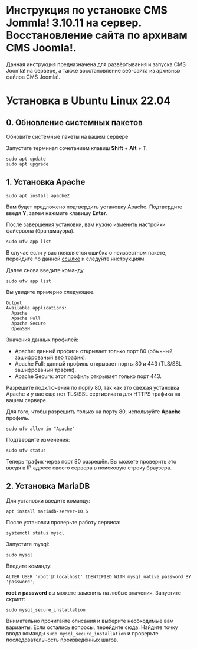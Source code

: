 # Инструкция по установке CMS Jommla! 3.10.11 на сервер. Восстановление сайта по архивам CMS Joomla!.
Данная инструкция предназначена для развёртывания и запуска CMS Joomla! на сервере, а также восстановление веб-сайта из архивных файлов CMS Joomla!.
# Установка в Ubuntu Linux 22.04
## 0. Обновление системных пакетов
Обновите системные пакеты на вашем сервере

Запустите терминал сочетанием клавиш __Shift__ + __Alt__ + __T__.
```
sudo apt update
sudo apt upgrade
```
## 1. Установка Apache
```
sudo apt install apache2
```
Вам будет предложено подтвердить установку Apache. Подтвердите введя __Y__, затем нажмите клавишу __Enter__.

После завершения установки, вам нужно изменить настройки файервола (брандмауэра).
```
sudo ufw app list
```
В случае если у вас появляется ошибка о неизвестном пакете, перейдите по данной [ссылке](https://phoenixnap.com/kb/configure-firewall-with-ufw-on-ubuntu) и следуйте инструкциям.

Далее снова введите команду.
```
sudo ufw app list
```
Вы увидите примерно следующее.
```
Output
Available applications:
  Apache
  Apache Full
  Apache Secure
  OpenSSH
```
Значения данных профилей:
* Apache: данный профиль открывает только порт 80 (обычный, зашифрованый веб трафик).
* Apache Full: данный профиль открывает порты 80 и 443 (TLS/SSL зашифрованый трафик).
* Apache Secure: этот профиль открывает только порт 443.

Разрешите подключения по порту 80, так как это свежая установка Apache и у вас еще нет TLS/SSL сертификата для HTTPS трафика на вашем сервере.

Для того, чтобы разрешить только на порту 80, используйте __Apache__ профиль.
```
sudo ufw allow in "Apache"
```
Подтвердите изменения:
```
sudo ufw status
```
Теперь трафик через порт 80 разрешён. Вы можете проверить это введя в IP адресс своего сервера в поисковую строку браузера.

## 2. Установка MariaDB
Для установки введите команду:
```
apt install mariadb-server-10.6
```
После установки проверьте работу сервиса:
```
systemctl status mysql
```
Запустите mysql:
```
sudo mysql
```
Введите команду:
```
ALTER USER 'root'@'localhost' IDENTIFIED WITH mysql_native_password BY 'password';
```
__root__ и __password__ вы можете заменить на любые значения.
Запустите скрипт:
```
sudo mysql_secure_installation
```
Внимательно прочитайте описания и выберите необходимые вам варианты.
Если остались вопросы, перейдите сюда. Найдите точку ввода команды ```sudo mysql_secure_installation``` и проверьте последовательность произведённых шагов.
